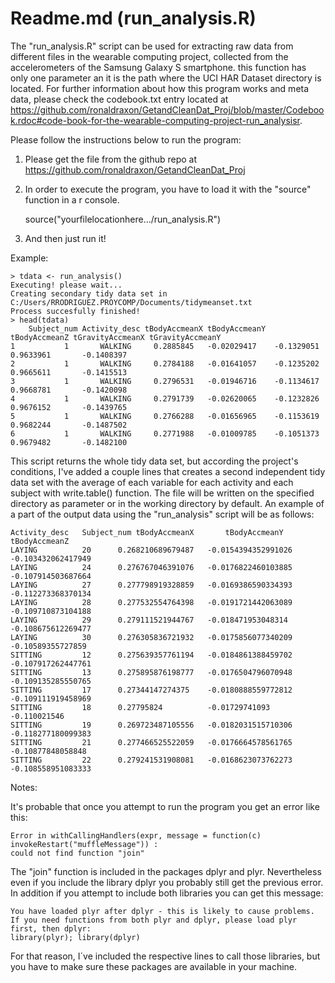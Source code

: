 # Readme.md (run_analysis.R)															


The "run_analysis.R" script can be used for extracting raw data 
from different files in the wearable computing project, collected 
from the accelerometers of the Samsung Galaxy S smartphone.
this function has only one parameter an it is the path where the
UCI HAR Dataset directory is located.
For further information about how this program works and meta data, please 
check the codebook.txt entry located 
at https://github.com/ronaldraxon/GetandCleanDat_Proj/blob/master/Codebook.rdoc#code-book-for-the-wearable-computing-project-run_analysisr.

Please follow the instructions below to run the program: 

1) Please get the file from the github repo 
   at https://github.com/ronaldraxon/GetandCleanDat_Proj

2) In order to execute the program, you have to load it 
   with the "source" function in a r console.

	source("yourfilelocationhere.../run_analysis.R")

3) And then just run it!

Example:

	> tdata <- run_analysis()
	Executing! please wait...
	Creating secondary tidy data set in C:/Users/RRODRIGUEZ.PROYCOMP/Documents/tidymeanset.txt
	Process succesfully finished!
	> head(tdata)
  		Subject_num Activity_desc tBodyAccmeanX tBodyAccmeanY tBodyAccmeanZ tGravityAccmeanX tGravityAccmeanY
	1           1       WALKING     0.2885845   -0.02029417    -0.1329051        0.9633961       -0.1408397
	2           1       WALKING     0.2784188   -0.01641057    -0.1235202        0.9665611       -0.1415513
	3           1       WALKING     0.2796531   -0.01946716    -0.1134617        0.9668781       -0.1420098
	4           1       WALKING     0.2791739   -0.02620065    -0.1232826        0.9676152       -0.1439765
	5           1       WALKING     0.2766288   -0.01656965    -0.1153619        0.9682244       -0.1487502
	6           1       WALKING     0.2771988   -0.01009785    -0.1051373        0.9679482       -0.1482100

This script returns the whole tidy data set, but according the project's conditions, I've added 
a couple lines that creates a second independent tidy data set with the average of each variable 
for each activity and each subject with write.table() function. The file will be written on the 
specified directory as parameter or in the working directory by default. An example of a part of the output 
data using the "run_analysis" script will be as follows:

   	Activity_desc	Subject_num	tBodyAccmeanX		tBodyAccmeanY		tBodyAccmeanZ	
   	LAYING			20		0.268210689679487	-0.0154394352991026	-0.103432062417949
   	LAYING			24		0.276767046391076	-0.0176822460103885	-0.107914503687664
   	LAYING			27		0.277798919328859	-0.0169386590334393	-0.112273368370134
   	LAYING			28		0.277532554764398	-0.0191721442063089	-0.109710873104188
   	LAYING			29		0.279111521944767	-0.018471953048314	-0.108675612269477
   	LAYING			30		0.276305836721932	-0.0175856077340209	-0.10589355727859
   	SITTING			12		0.275639357761194	-0.0184861388459702	-0.107917262447761
   	SITTING			13		0.275895876198777	-0.0176504796070948	-0.109135285550765
   	SITTING			17		0.27344147274375	-0.0180888559772812	-0.109111919458969
   	SITTING			18		0.27795824			-0.01729741093		-0.110021546
   	SITTING			19		0.269723487105556	-0.0182031515710306	-0.118277180099383
   	SITTING			21		0.277466525522059	-0.0176664578561765	-0.10877848058848
   	SITTING			22		0.279241531908081	-0.0168623073762273	-0.108558951083333	

Notes:

It's probable that once you attempt to run the program you get an error like this:

 	Error in withCallingHandlers(expr, message = function(c) invokeRestart("muffleMessage")) : 
  	could not find function "join"
 
The "join" function is included in the packages dplyr and plyr. Nevertheless even if you include the library
dplyr you probably still get the previous error. In addition if you attempt to include both libraries you 
can  get this message: 

	You have loaded plyr after dplyr - this is likely to cause problems.
	If you need functions from both plyr and dplyr, please load plyr first, then dplyr:
	library(plyr); library(dplyr)

For that reason, I´ve included the respective lines to call those libraries, 
but you have to make sure these packages are available in your machine.
